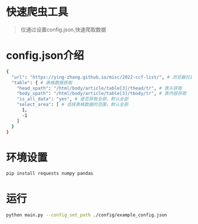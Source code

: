 # 快速爬虫工具
> 仅通过设置config.json,快速爬取数据

# config.json介绍
```bash
{
  "url": "https://ying-zhang.github.io/misc/2022-ccf-list/", # 浏览器位置
  "table": { # 表格数据获取
    "head_xpath": "/html/body/article/table[3]/thead/tr", # 表头获取 
    "body_xpath": "/html/body/article/table[3]/tbody/tr", # 表内容获取
    "is_all_data": "yes", # 是否获取全部，默认全部
    "select_area": [ # 选择表格数据的范围，默认全部
      1,
      -1
    ]
  }
}
```

# 环境设置
```bash
pip install requests numpy pandas
```

# 运行
```bash
python main.py --config_set_path ./config/example_config.json
```
